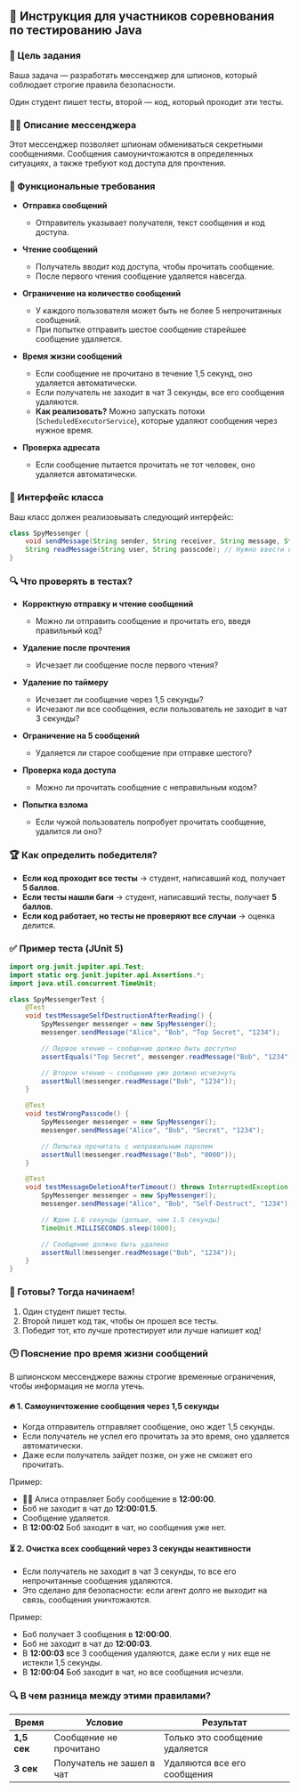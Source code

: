 ## 📜 Инструкция для участников соревнования по тестированию Java

### 🎯 Цель задания

Ваша задача — разработать мессенджер для шпионов, который соблюдает строгие правила безопасности.

Один студент пишет тесты, второй — код, который проходит эти тесты.

### 🕵️‍♂️ Описание мессенджера

Этот мессенджер позволяет шпионам обмениваться секретными сообщениями.
Сообщения самоуничтожаются в определенных ситуациях, а также требуют код доступа для прочтения.

### 🔧 Функциональные требования

- **Отправка сообщений**
    - Отправитель указывает получателя, текст сообщения и код доступа.

- **Чтение сообщений**
    - Получатель вводит код доступа, чтобы прочитать сообщение.
    - После первого чтения сообщение удаляется навсегда.

- **Ограничение на количество сообщений**
    - У каждого пользователя может быть не более 5 непрочитанных сообщений.
    - При попытке отправить шестое сообщение старейшее сообщение удаляется.

- **Время жизни сообщений**
    - Если сообщение не прочитано в течение 1,5 секунд, оно удаляется автоматически.
    - Если получатель не заходит в чат 3 секунды, все его сообщения удаляются.
    - **Как реализовать?** Можно запускать потоки (`ScheduledExecutorService`), которые удаляют сообщения через нужное время.

- **Проверка адресата**
    - Если сообщение пытается прочитать не тот человек, оно удаляется автоматически.

### 📌 Интерфейс класса

Ваш класс должен реализовывать следующий интерфейс:

```java
class SpyMessenger {
    void sendMessage(String sender, String receiver, String message, String passcode);
    String readMessage(String user, String passcode); // Нужно ввести код доступа
}
```

### 🔍 Что проверять в тестах?

- **Корректную отправку и чтение сообщений**
    - Можно ли отправить сообщение и прочитать его, введя правильный код?

- **Удаление после прочтения**
    - Исчезает ли сообщение после первого чтения?

- **Удаление по таймеру**
    - Исчезает ли сообщение через 1,5 секунды?
    - Исчезают ли все сообщения, если пользователь не заходит в чат 3 секунды?

- **Ограничение на 5 сообщений**
    - Удаляется ли старое сообщение при отправке шестого?

- **Проверка кода доступа**
    - Можно ли прочитать сообщение с неправильным кодом?

- **Попытка взлома**
    - Если чужой пользователь попробует прочитать сообщение, удалится ли оно?

### 🏆 Как определить победителя?

- **Если код проходит все тесты** → студент, написавший код, получает **5 баллов**.
- **Если тесты нашли баги** → студент, написавший тесты, получает **5 баллов**.
- **Если код работает, но тесты не проверяют все случаи** → оценка делится.

### ✅ Пример теста (JUnit 5)

```java
import org.junit.jupiter.api.Test;
import static org.junit.jupiter.api.Assertions.*;
import java.util.concurrent.TimeUnit;

class SpyMessengerTest {
    @Test
    void testMessageSelfDestructionAfterReading() {
        SpyMessenger messenger = new SpyMessenger();
        messenger.sendMessage("Alice", "Bob", "Top Secret", "1234");

        // Первое чтение — сообщение должно быть доступно
        assertEquals("Top Secret", messenger.readMessage("Bob", "1234"));

        // Второе чтение — сообщение уже должно исчезнуть
        assertNull(messenger.readMessage("Bob", "1234"));
    }

    @Test
    void testWrongPasscode() {
        SpyMessenger messenger = new SpyMessenger();
        messenger.sendMessage("Alice", "Bob", "Secret", "1234");

        // Попытка прочитать с неправильным паролем
        assertNull(messenger.readMessage("Bob", "0000"));
    }

    @Test
    void testMessageDeletionAfterTimeout() throws InterruptedException {
        SpyMessenger messenger = new SpyMessenger();
        messenger.sendMessage("Alice", "Bob", "Self-Destruct", "1234");

        // Ждем 1.6 секунды (дольше, чем 1.5 секунды)
        TimeUnit.MILLISECONDS.sleep(1600);

        // Сообщение должно быть удалено
        assertNull(messenger.readMessage("Bob", "1234"));
    }
}
```

### 🚀 Готовы? Тогда начинаем!

1. Один студент пишет тесты.
2. Второй пишет код так, чтобы он прошел все тесты.
3. Победит тот, кто лучше протестирует или лучше напишет код!

### 🕒 Пояснение про время жизни сообщений

В шпионском мессенджере важны строгие временные ограничения, чтобы информация не могла утечь.

#### 🔥 1. Самоуничтожение сообщения через 1,5 секунды

- Когда отправитель отправляет сообщение, оно ждет 1,5 секунды.
- Если получатель не успел его прочитать за это время, оно удаляется автоматически.
- Даже если получатель зайдет позже, он уже не сможет его прочитать.

Пример:

- 🕵️‍♂️ Алиса отправляет Бобу сообщение в **12:00:00**.
- Боб не заходит в чат до **12:00:01.5**.
- Сообщение удаляется.
- В **12:00:02** Боб заходит в чат, но сообщения уже нет.

#### ⏳ 2. Очистка всех сообщений через 3 секунды неактивности

- Если получатель не заходит в чат 3 секунды, то все его непрочитанные сообщения удаляются.
- Это сделано для безопасности: если агент долго не выходит на связь, сообщения уничтожаются.

Пример:

- Боб получает 3 сообщения в **12:00:00**.
- Боб не заходит в чат до **12:00:03**.
- В **12:00:03** все 3 сообщения удаляются, даже если у них еще не истекли 1,5 секунды.
- В **12:00:04** Боб заходит в чат, но все сообщения исчезли.

### 🔍 В чем разница между этими правилами?

| Время    | Условие                 | Результат                     |
|----------|-------------------------|--------------------------------|
| **1,5 сек** | Сообщение не прочитано  | Только это сообщение удаляется |
| **3 сек**   | Получатель не зашел в чат | Удаляются все его сообщения   |
